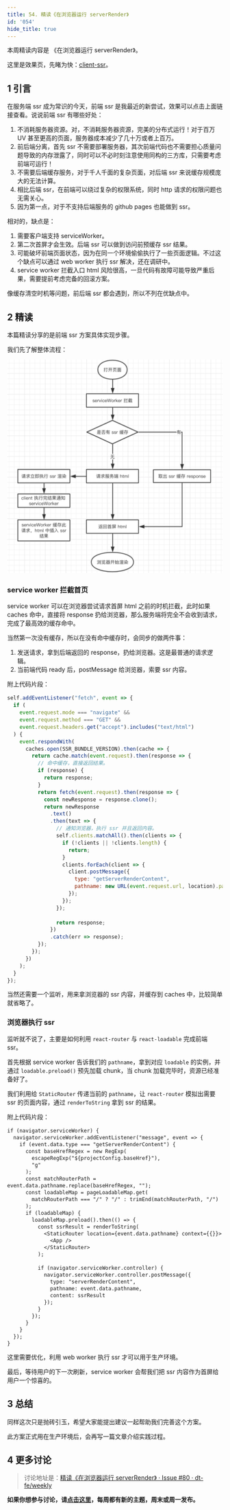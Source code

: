 ```yaml
---
title: 54. 精读《在浏览器运行 serverRender》
id: '054'
hide_title: true
---
```


本周精读内容是 《在浏览器运行 serverRender》。

这里是效果页，先睹为快：[client-ssr](https://ascoders.github.io/client-ssr/)。

## 1 引言

在服务端 ssr 成为常识的今天，前端 ssr 是我最近的新尝试，效果可以点击上面链接查看。说说前端 ssr 有哪些好处：

1.  不消耗服务器资源。对，不消耗服务器资源，完美的分布式运行！对于百万 UV 甚至更高的页面，服务器成本减少了几十万或者上百万。
2.  前后端分离，首先 ssr 不需要部署服务器，其次前端代码也不需要担心质量问题导致的内存泄露了，同时可以不必时刻注意使用同构的三方库，只需要考虑前端可运行！
3.  不需要后端缓存服务，对于千人千面的复杂页面，对后端 ssr 来说缓存规模庞大的无法计算。
4.  相比后端 ssr，在前端可以绕过复杂的权限系统，同时 http 请求的权限问题也无需关心。
5.  因为第一点，对于不支持后端服务的 github pages 也能做到 ssr。

相对的，缺点是：

1.  需要客户端支持 serviceWorker。
2.  第二次首屏才会生效。后端 ssr 可以做到访问前预缓存 ssr 结果。
3.  可能破坏前端页面状态，因为在同一个环境偷偷执行了一些页面逻辑。不过这个缺点可以通过 web worker 执行 ssr 解决，还在调研中。
4.  service worker 拦截入口 html 风险很高，一旦代码有故障可能导致严重后果，需要提前考虑完备的回滚方案。

像缓存清空时机等问题，前后端 ssr 都会遇到，所以不列在优缺点中。

## 2 精读

本篇精读分享的是前端 ssr 方案具体实现步骤。

我们先了解整体流程：

![](/assets/54/ssr.png)

### service worker 拦截首页

service worker 可以在浏览器尝试请求首屏 html 之前的时机拦截，此时如果 caches 命中，直接将 response 扔给浏览器，那么服务端将完全不会收到请求，完成了最高效的缓存命中。

当然第一次没有缓存，所以在没有命中缓存时，会同步的做两件事：

1.  发送请求，拿到后端返回的 response，扔给浏览器。这是最普通的请求逻辑。
2.  当前端代码 ready 后，postMessage 给浏览器，索要 ssr 内容。

附上代码片段：

```javascript
self.addEventListener("fetch", event => {
  if (
    event.request.mode === "navigate" &&
    event.request.method === "GET" &&
    event.request.headers.get("accept").includes("text/html")
  ) {
    event.respondWith(
      caches.open(SSR_BUNDLE_VERSION).then(cache => {
        return cache.match(event.request).then(response => {
          // 命中缓存，直接返回结果。
          if (response) {
            return response;
          }
          return fetch(event.request).then(response => {
            const newResponse = response.clone();
            return newResponse
              .text()
              .then(text => {
                // 通知浏览器，执行 ssr 并且返回内容。
                self.clients.matchAll().then(clients => {
                  if (!clients || !clients.length) {
                    return;
                  }
                  clients.forEach(client => {
                    client.postMessage({
                      type: "getServerRenderContent",
                      pathname: new URL(event.request.url, location).pathname
                    });
                  });
                });

                return response;
              })
              .catch(err => response);
          });
        });
      })
    );
  }
});
```

当然还需要一个监听，用来拿浏览器的 ssr 内容，并缓存到 caches 中，比较简单就省略了。

### 浏览器执行 ssr

监听就不说了，主要是如何利用 `react-router` 与 `react-loadable` 完成前端 ssr。

首先根据 service worker 告诉我们的 `pathname`，拿到对应 `loadable` 的实例，并通过 `loadable.preload()` 预先加载 chunk，当 chunk 加载完毕时，资源已经准备好了。

我们利用给 `StaticRouter` 传递当前的 `pathname`，让 `react-router` 模拟出需要 ssr 的页面内容，通过 `renderToString` 拿到 ssr 的结果。

附上代码片段：

```tsx
if (navigator.serviceWorker) {
  navigator.serviceWorker.addEventListener("message", event => {
    if (event.data.type === "getServerRenderContent") {
      const baseHrefRegex = new RegExp(
        escapeRegExp("${projectConfig.baseHref}"),
        "g"
      );
      const matchRouterPath = event.data.pathname.replace(baseHrefRegex, "");
      const loadableMap = pageLoadableMap.get(
        matchRouterPath === "/" ? "/" : trimEnd(matchRouterPath, "/")
      );
      if (loadableMap) {
        loadableMap.preload().then(() => {
          const ssrResult = renderToString(
            <StaticRouter location={event.data.pathname} context={{}}>
              <App />
            </StaticRouter>
          );

          if (navigator.serviceWorker.controller) {
            navigator.serviceWorker.controller.postMessage({
              type: "serverRenderContent",
              pathname: event.data.pathname,
              content: ssrResult
            });
          }
        });
      }
    }
  });
}
```

这里需要优化，利用 web worker 执行 ssr 才可以用于生产环境。

最后，等待用户的下一次刷新，service worker 会帮我们把 ssr 内容作为首屏给用户一个惊喜的。

## 3 总结

同样这次只是抛砖引玉，希望大家能提出建议一起帮助我们完善这个方案。

此方案正式用在生产环境后，会再写一篇文章介绍实践过程。

## 4 更多讨论

> 讨论地址是：[精读《在浏览器运行 serverRender》 · Issue #80 · dt-fe/weekly](https://github.com/dt-fe/weekly/issues/80)

**如果你想参与讨论，请[点击这里](https://github.com/dt-fe/weekly)，每周都有新的主题，周末或周一发布。**
